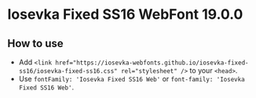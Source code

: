 # Iosevka Fixed SS16 WebFont 19.0.0

## How to use

- Add `<link href="https://iosevka-webfonts.github.io/iosevka-fixed-ss16/iosevka-fixed-ss16.css" rel="stylesheet" />` to your `<head>`.
- Use `fontFamily: 'Iosevka Fixed SS16 Web'` or `font-family: 'Iosevka Fixed SS16 Web'`.
